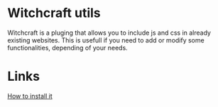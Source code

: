 # Witchcraft utils

Witchcraft is a pluging that allows you to include js and css in already existing websites.
This is usefull if you need to add or modify some functionalities, depending of your needs.

# Links

[How to install it](https://luciopaiva.com/witchcraft/how-to-install.html)
